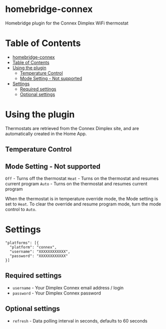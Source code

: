 # homebridge-connex

Homebridge plugin for the Connex Dimplex WiFi thermostat

# Table of Contents

<!--ts-->
   * [homebridge-connex](#homebridge-connex)
   * [Table of Contents](#table-of-contents)
   * [Using the plugin](#using-the-plugin)
      * [Temperature Control](#temperature-control)
      * [Mode Setting - Not supported](#mode-setting---not-supported)
   * [Settings](#settings)
      * [Required settings](#required-settings)
      * [Optional settings](#optional-settings)

<!-- Added by: sgracey, at:  -->

<!--te-->

# Using the plugin

Thermostats are retrieved from the Connex Dimplex site, and are automatically created in the Home App.

## Temperature Control



## Mode Setting - Not supported

`Off` - Turns off the thermostat
`Heat` - Turns on the thermostat and resumes current program
`Auto` - Turns on the thermostat and resumes current program

When the thermostat is in temperature override mode, the Mode setting is set to `Heat`.  To clear the override and resume program mode, turn the mode control to `Auto`.

# Settings

```
"platforms": [{
  "platform": "connex",
  "username": "XXXXXXXXXXXX",
  "password": "XXXXXXXXXXXX"
}]
```

## Required settings

* `username` - Your Dimplex Connex email address / login
* `password` - Your Dimplex Connex password

## Optional settings

* `refresh` - Data polling interval in seconds, defaults to 60 seconds
